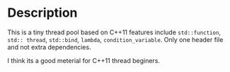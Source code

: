 # Description
This is a tiny thread pool based on  C++11 features include `std::function`, `std:: thread`, `std::bind`, `lambda`, `condition_variable`. Only one header file and not extra dependencies.

I think its a good meterial for C++11 thread beginers.
